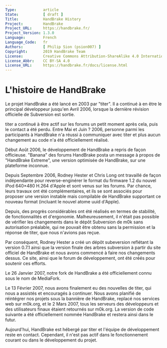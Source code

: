 ```yaml
---
Type:            article
State:           [ draft ]
Title:           HandBrake History
Project:         HandBrake
Project_URL:     https://handbrake.fr/
Project_Version: 1.3.0
Language:        French
Language_Code:   fr
Authors:         [ Philip Sion (psion007) ]
Copyright:       2019 HandBrake Team
License:         Creative Commons Attribution-ShareAlike 4.0 International
License_Abbr:    CC BY-SA 4.0
License_URL:     https://handbrake.fr/docs/license.html
---
```


L'histoire de HandBrake
=======================

Le projet HandBrake a été lancé en 2003 par "titer". Il a continué à en être le principal développeur jusqu'en Avril 2006, lorsque la dernière révision officielle de Subversion est sortie.

titer a continué à être actif sur les forums un petit moment après cela, puis le contact a été perdu. Entre Mai et Juin ? 2006, personne parmi les participants à HandBrake n'a réussi à communiquer avec titer et plus aucun changement au code n'a été officiellement réalisé.

Début Août 2006, le développement de HandBrake a repris de façon officieuse. "Banana" des forums HandBrake posta un message à propos de "HandBrake Extreme", une version optimisée de HandBrake, sur une plateforme inconnue.

Depuis Septembre 2006, Rodney Hester et Chris Long ont travaillé de façon indépendante pour reverse-enginérer le format du firmware 1.2 du nouvel iPod 640×480 H.264 d'Apple et sont venus sur les forums. Par chance, leurs travaux ont été complémentaires, et ils se sont associés pour proposer une version instable mais compilable de HandBrake supportant ce nouveau format (incluant le nouvel atome uuid d'Apple).

Depuis, des progrès considérables ont été réalisés en termes de stabilité, de fonctionnalités et d'ergonomie. Malheureusement, il n'était pas possible de vérifier les changements dans le dépôt Subversion de m0k sans autorisation préalable, qui ne pouvait être obtenu sans la permission et la réponse de titer, que nous n'avions pas reçue.

Par conséquent, Rodney Hester a créé un dépôt subeversion reflétant la version 0.7.1 ainsi que la version finale des arbres subversion à partir du site officiel de HandBrake et nous avons commencé à faire nos changements dessus. Ce site, ainsi que le forum de développement, ont été créés pour soutenir ces efforts.

Le 26 Janvier 2007, notre fork de HandBrake a été officiellement connu sous le nom de MediaFork.

Le 13 Février 2007, nous avons finalement eu des nouvelles de titer, qui nous a assistés et encouragés à continuer. Nous avons planifié de réintégrer nos projets sous la bannière de HandBrake, replacé nos services web sur m0k.org, et le 2 Mars 2007, tous les serveurs des développeurs et des utilisateurs finaux étaient retournés sur m0k.org. La version de code suivante a été officiellement nommée HandBrake et restera ainsi dans le futur.

Aujourd'hui, HandBrake est hébergé par titer et l'équipe de développement reste en contact. Cependant, il n'est pas actif dans le fonctionnement courant ou dans le développement du projet.
